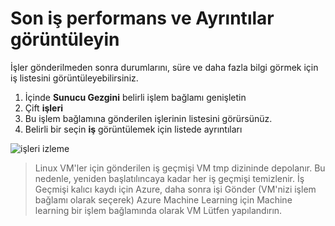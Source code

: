 ---
---
# <a name="view-recent-job-performance-and-details"></a>Son iş performans ve Ayrıntılar görüntüleyin
İşler gönderilmeden sonra durumlarını, süre ve daha fazla bilgi görmek için iş listesini görüntüleyebilirsiniz.

1. İçinde **Sunucu Gezgini** belirli işlem bağlamı genişletin 
1. Çift **işleri**
1. Bu işlem bağlamına gönderilen işlerinin listesini görürsünüz. 
1. Belirli bir seçin **iş** görüntülemek için listede ayrıntıları

![işleri izleme](media\job-details\monitor-jobs.png)

> Linux VM'ler için gönderilen iş geçmişi VM tmp dizininde depolanır. Bu nedenle, yeniden başlatılıncaya kadar her iş geçmişi temizlenir. İş Geçmişi kalıcı kaydı için Azure, daha sonra işi Gönder (VM'nizi işlem bağlamı olarak seçerek) Azure Machine Learning için Machine learning bir işlem bağlamında olarak VM Lütfen yapılandırın.